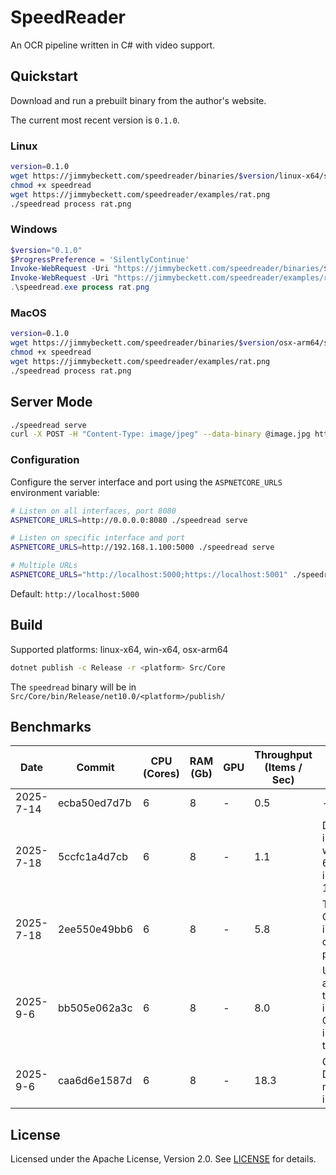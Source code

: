 # SpeedReader

An OCR pipeline written in C# with video support.

## Quickstart

Download and run a prebuilt binary from the author's website.

The current most recent version is `0.1.0`.

### Linux
```bash
version=0.1.0
wget https://jimmybeckett.com/speedreader/binaries/$version/linux-x64/speedread
chmod +x speedread
wget https://jimmybeckett.com/speedreader/examples/rat.png
./speedread process rat.png
```

### Windows
```powershell
$version="0.1.0"
$ProgressPreference = 'SilentlyContinue'
Invoke-WebRequest -Uri "https://jimmybeckett.com/speedreader/binaries/$version/win-x64/speedread.exe" -OutFile speedread.exe
Invoke-WebRequest -Uri "https://jimmybeckett.com/speedreader/examples/rat.png" -OutFile rat.png
.\speedread.exe process rat.png
```

### MacOS
```bash
version=0.1.0
wget https://jimmybeckett.com/speedreader/binaries/$version/osx-arm64/speedread
chmod +x speedread
wget https://jimmybeckett.com/speedreader/examples/rat.png
./speedread process rat.png
```

## Server Mode

```bash
./speedread serve
curl -X POST -H "Content-Type: image/jpeg" --data-binary @image.jpg http://localhost:5000/api/ocr
```

### Configuration

Configure the server interface and port using the `ASPNETCORE_URLS` environment variable:

```bash
# Listen on all interfaces, port 8080
ASPNETCORE_URLS=http://0.0.0.0:8080 ./speedread serve

# Listen on specific interface and port
ASPNETCORE_URLS=http://192.168.1.100:5000 ./speedread serve

# Multiple URLs
ASPNETCORE_URLS="http://localhost:5000;https://localhost:5001" ./speedread serve
```

Default: `http://localhost:5000`

## Build

Supported platforms: linux-x64, win-x64, osx-arm64
```bash
dotnet publish -c Release -r <platform> Src/Core
```
The `speedread` binary will be in `Src/Core/bin/Release/net10.0/<platform>/publish/`

## Benchmarks

| Date      | Commit | CPU (Cores) | RAM (Gb) | GPU | Throughput (Items / Sec) | Notes                                                        |
|-----------|--------|-------------|----------| --- |--------------------------|--------------------------------------------------------------|
| 2025-7-14 | ecba50ed7d7b | 6           | 8        | - | 0.5                      | -                                                            |
| 2025-7-18 | 5ccfc1a4d7cb | 6 | 8 | - | 1.1                      | DBNet inference w/ size 640x640 instead of 1344x736          |
| 2025-7-18 | 2ee550e49bb6 | 6 | 8 | - | 5.8                      | Turn on ONNX intra-operation parallelism                     |
| 2025-9-6  | bb505e062a3c | 6 | 8 | - | 8.0                      | Use application threading instead of ONNX intra-op threading |
| 2025-9-6  | caa6d6e1587d | 6 | 8 | - | 18.3                     | Quantize DBNet model to int8 |

## License

Licensed under the Apache License, Version 2.0. See [LICENSE](LICENSE) for details.

